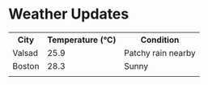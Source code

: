 # Weather Updates

<!-- WEATHER-UPDATE-START -->
<table><tr><th>City</th><th>Temperature (°C)</th><th>Condition</th></tr><tr><td>Valsad</td><td>25.9</td><td>Patchy rain nearby</td></tr><tr><td>Boston</td><td>28.3</td><td>Sunny</td></tr><tr><td></td><td></td><td></td></tr></table>
<!-- WEATHER-UPDATE-END -->
